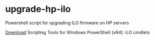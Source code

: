 # upgrade-hp-ilo
Powershell script for upgrading ILO firmware on HP servers

[Download](https://support.hpe.com/connect/s/softwaredetails?language=en_US&softwareId=MTX_2eda1acc832d48ad944f694f12) Scripting Tools for Windows PowerShell (x64): iLO cmdlets


